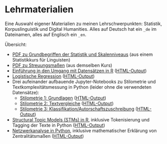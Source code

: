 # Lehrmaterialien
Eine Auswahl eigener Materialien zu meinen Lehrschwerpunkten: Statistik, Korpuslinguistik und Digital Humanities. Alles auf Deutsch hat ein `_de` im Dateinamen, alles auf Englisch ein `_en`.

Übersicht:

- [PDF zu Grundbegriffen der Statistik und Skalenniveaus](Statistik_für_Linguisten_2_Grundbegriffe_de.pdf) (aus einem Statistikkurs für Linguisten)
- [PDF zu Streuungsmaßen](Statistik_für_Linguisten_5_Streuungsmaße_de.pdf) (aus demselben Kurs)
- [Einführung in den Umgang mit Datensätzen in R](datasets_en.qmd) ([HTML-Output](datasets_en.html))
- [Logistische Regression](logistic_regression_en.qmd) ([HTML-Output](logistic_regression_en.html))
- Drei aufeinander aufbauende Jupyter-Notebooks zu Stilometrie und Textkomplexitätsmessung in Python (leider ohne die verwendeten Datensätze):
    - [Stilometrie 1: Grundlagen](DH_stilometrie1_de.ipynb) ([HTML-Output](DH_stilometrie1_de.html))
	- [Stilometrie 2: Textvergleiche](DH_stilometrie2_de.ipynb) ([HTML-Output](DH_stilometrie2_de.html))
	- [Stilometrie 3: Klassifikation/Autorschaftszuschreibung](DH_stilometrie3_de.ipynb) ([HTML-Output](DH_stilometrie3_de.html))
- [Structural Topic Models (STMs) in R](topic_models_en.qmd), inklusive Tokenisierung und Tagging der Texte in Python ([HTML-Output](topic_models_en.html))
- [Netzwerkanalyse in Python](Netzwerkanalyse_de.ipynb), inklusive mathematischer Erklärung von Zentralitätsmaßen ([HTML-Output](Netzwerkanalyse_de.html))